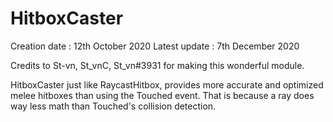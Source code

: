 # HitboxCaster

Creation date : 12th October 2020
Latest update : 7th December 2020

Credits to St-vn, St_vnC, St_vn#3931 for making this wonderful module.

HitboxCaster just like RaycastHitbox, provides more accurate and optimized melee hitboxes than using the Touched event. That is because a ray does way less math than Touched's collision detection.

